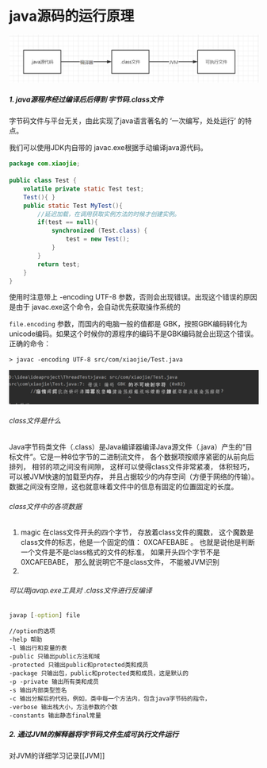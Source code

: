 # java源码的运行原理

<img src="Untitled.assets/image-20210509155746661.png" alt="image-20210509155746661" style="zoom:67%;" /> 

 

##### 1. java源程序经过编译后后得到 字节码.class文件

字节码文件与平台无关，由此实现了java语言著名的 ‘一次编写，处处运行’ 的特点。

我们可以使用JDK内自带的  javac.exe根据手动编译java源代码。

```java
package com.xiaojie;

public class Test {
    volatile private static Test test;
    Test(){ }
    public static Test MyTest(){
        //延迟加载，在调用获取实例方法的时候才创建实例。
        if(test == null){
            synchronized (Test.class) {
                test = new Test();
            }
        }
        return test;
    }
}
```

使用时注意带上 -encoding UTF-8 参数，否则会出现错误。出现这个错误的原因是由于 javac.exe这个命令，会自动优先获取操作系统的

`file.encoding` 参数，而国内的电脑一般的值都是 GBK，按照GBK编码转化为unicode编码。如果这个时候你的源程序的编码不是GBK编码就会出现这个错误。正确的命令：

```
> javac -encoding UTF-8 src/com/xiaojie/Test.java
```

<img src="Untitled.assets/image-20210509143603542.png" alt="image-20210509143603542" style="zoom:67%;" /> 

###### class文件是什么

Java字节码类文件（.class）是Java编译器编译Java源文件（.java）产生的“目标文件”。它是一种8位字节的二进制流文件， 各个数据项按顺序紧密的从前向后排列， 相邻的项之间没有间隙， 这样可以使得class文件非常紧凑， 体积轻巧， 可以被JVM快速的加载至内存， 并且占据较少的内存空间（方便于网络的传输）。数据之间没有空隙，这也就意味着文件中的信息有固定的位置固定的长度。

###### class文件中的各项数据

1. magic
   在class文件开头的四个字节， 存放着class文件的魔数， 这个魔数是class文件的标志，他是一个固定的值： 0XCAFEBABE 。 也就是说他是判断一个文件是不是class格式的文件的标准， 如果开头四个字节不是0XCAFEBABE， 那么就说明它不是class文件， 不能被JVM识别
2. 

###### 可以用javap.exe工具对 .class文件进行反编译

```cmd
javap [-option] file
```

```
//option的选项
-help 帮助
-l 输出行和变量的表
-public 只输出public方法和域
-protected 只输出public和protected类和成员
-package 只输出包，public和protected类和成员，这是默认的
-p -private 输出所有类和成员
-s 输出内部类型签名
-c 输出分解后的代码，例如，类中每一个方法内，包含java字节码的指令，
-verbose 输出栈大小，方法参数的个数
-constants 输出静态final常量
```

##### 2. 通过JVM的解释器将字节码文件生成可执行文件运行

对JVM的详细学习记录[[JVM]]